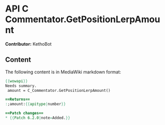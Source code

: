 # API C Commentator.GetPositionLerpAmount

**Contributor:** KethoBot

## Content

The following content is in MediaWiki markdown format:

```mediawiki
{{wowapi}}
Needs summary.
 amount = C_Commentator.GetPositionLerpAmount()

==Returns==
:;amount:{{apitype|number}}

==Patch changes==
* {{Patch 6.2.0|note=Added.}}
```